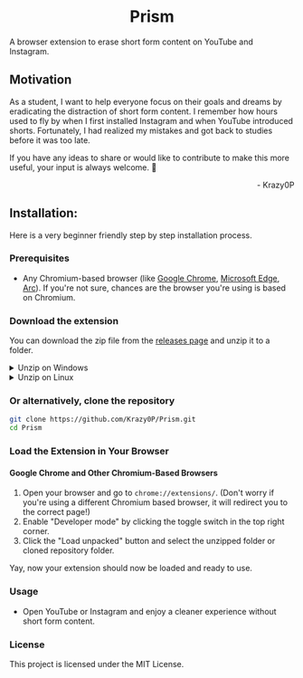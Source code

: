 <div align="center">

# Prism

</div>

A browser extension to erase short form content on YouTube and Instagram.

## Motivation
As a student, I want to help everyone focus on their goals and dreams by eradicating the distraction of short form content. 
I remember how hours used to fly by when I first installed Instagram and when YouTube introduced shorts. 
Fortunately, I had realized my mistakes and got back to studies before it was too late.


If you have any ideas to share or would like to contribute to make this more useful, your input is always welcome. 💖

<div align="right">
- Krazy0P
</div>

## Installation:

Here is a very beginner friendly step by step installation process.

### Prerequisites

- Any Chromium-based browser (like [Google Chrome](https://www.google.com/chrome/), [Microsoft Edge](https://www.microsoft.com/edge/), [Arc](https://arc.net/)). If you're not sure, chances are the browser you're using is based on Chromium.

### Download the extension

You can download the zip file from the [releases page](https://github.com/Krazy0P/Prism/releases/tag/prism) and unzip it to a folder.

<details>
    <summary>Unzip on Windows</summary>
    <ol>
        <li>Open a explorer window </li>
        <li>Select the zip file</li>
        <li>Extract the files by clicking on "Extract All" at the top.</li>
        <li>Select the location or keep it as it is</li>
    </ol>
</details>

<details>
    <summary>Unzip on Linux</summary>
    <ol>
        <li>Open a terminal window.</li>
        <li>Navigate to the directory where the zip file is located.</li>
        <li>Run the following command to unzip the file:
            <pre><code>unzip prism.zip -d /desired/location</code></pre>
        </li>
    </ol>
</details>

### Or alternatively, clone the repository
```sh
git clone https://github.com/Krazy0P/Prism.git
cd Prism
```
### Load the Extension in Your Browser

#### Google Chrome and Other Chromium-Based Browsers

1. Open your browser and go to `chrome://extensions/`. (Don't worry if you're using a different Chromium based browser, it will redirect you to the correct page!)
2. Enable "Developer mode" by clicking the toggle switch in the top right corner.
3. Click the "Load unpacked" button and select the unzipped folder or cloned repository folder.

Yay, now your extension should now be loaded and ready to use.

### Usage

- Open YouTube or Instagram and enjoy a cleaner experience without short form content.


### License

This project is licensed under the MIT License.
